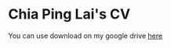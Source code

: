 # Chia Ping Lai's CV

You can use download on my google drive [here](https://drive.google.com/file/d/1jmKS6nZye9ZnnIdwEH6l8fFJdCG-kfdz/view?usp=sharing)